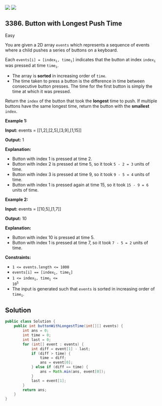 [![](https://img.shields.io/github/stars/javadev/LeetCode-in-Java?label=Stars&style=flat-square)](https://github.com/javadev/LeetCode-in-Java)
[![](https://img.shields.io/github/forks/javadev/LeetCode-in-Java?label=Fork%20me%20on%20GitHub%20&style=flat-square)](https://github.com/javadev/LeetCode-in-Java/fork)

## 3386\. Button with Longest Push Time

Easy

You are given a 2D array `events` which represents a sequence of events where a child pushes a series of buttons on a keyboard.

Each <code>events[i] = [index<sub>i</sub>, time<sub>i</sub>]</code> indicates that the button at index <code>index<sub>i</sub></code> was pressed at time <code>time<sub>i</sub></code>.

*   The array is **sorted** in increasing order of `time`.
*   The time taken to press a button is the difference in time between consecutive button presses. The time for the first button is simply the time at which it was pressed.

Return the `index` of the button that took the **longest** time to push. If multiple buttons have the same longest time, return the button with the **smallest** `index`.

**Example 1:**

**Input:** events = \[\[1,2],[2,5],[3,9],[1,15]]

**Output:** 1

**Explanation:**

*   Button with index 1 is pressed at time 2.
*   Button with index 2 is pressed at time 5, so it took `5 - 2 = 3` units of time.
*   Button with index 3 is pressed at time 9, so it took `9 - 5 = 4` units of time.
*   Button with index 1 is pressed again at time 15, so it took `15 - 9 = 6` units of time.

**Example 2:**

**Input:** events = \[\[10,5],[1,7]]

**Output:** 10

**Explanation:**

*   Button with index 10 is pressed at time 5.
*   Button with index 1 is pressed at time 7, so it took `7 - 5 = 2` units of time.

**Constraints:**

*   `1 <= events.length <= 1000`
*   <code>events[i] == [index<sub>i</sub>, time<sub>i</sub>]</code>
*   <code>1 <= index<sub>i</sub>, time<sub>i</sub> <= 10<sup>5</sup></code>
*   The input is generated such that `events` is sorted in increasing order of <code>time<sub>i</sub></code>.

## Solution

```java
public class Solution {
    public int buttonWithLongestTime(int[][] events) {
        int ans = 0;
        int time = 0;
        int last = 0;
        for (int[] event : events) {
            int diff = event[1] - last;
            if (diff > time) {
                time = diff;
                ans = event[0];
            } else if (diff == time) {
                ans = Math.min(ans, event[0]);
            }
            last = event[1];
        }
        return ans;
    }
}
```